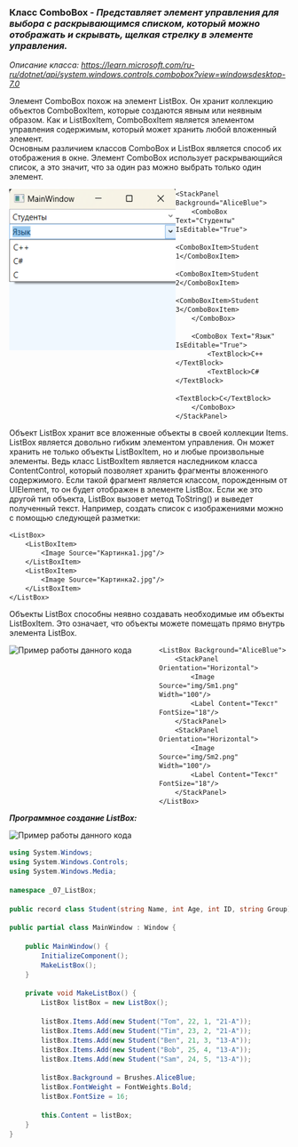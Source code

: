 ### Класс ComboBox - *Представляет элемент управления для выбора с раскрывающимся списком, который можно отображать и скрывать, щелкая стрелку в элементе управления.*

*Описание класса: https://learn.microsoft.com/ru-ru/dotnet/api/system.windows.controls.combobox?view=windowsdesktop-7.0*

Элемент ComboBox похож на элемент ListBox. Он хранит коллекцию объектов ComboBoxItem, которые создаются явным или неявным образом. Как и ListBoxItem, ComboBoxItem является элементом управления содержимым, который может хранить любой вложенный элемент. <br>
Основным различием классов ComboBox и ListBox является способ их отображения в окне. Элемент ComboBox использует раскрывающийся список, а это значит, что за один раз можно выбрать только один элемент.

<img align="left" width="300" height="290" src="img/Combo.png" alt="Пример работы данного кода"/>

~~~XAML
<StackPanel Background="AliceBlue">
    <ComboBox Text="Студенты" IsEditable="True">
        <ComboBoxItem>Student 1</ComboBoxItem>
        <ComboBoxItem>Student 2</ComboBoxItem>
        <ComboBoxItem>Student 3</ComboBoxItem>
    </ComboBox>

    <ComboBox Text="Язык" IsEditable="True">
        <TextBlock>C++</TextBlock>
        <TextBlock>C#</TextBlock>
        <TextBlock>C</TextBlock>
    </ComboBox>
</StackPanel>
~~~

Объект ListBox хранит все вложенные объекты в своей коллекции Items. ListBox является довольно гибким элементом управления. Он может хранить не только объекты ListBoxItem, но и любые произвольные элементы. Ведь класс ListBoxItem является наследником класса ContentControl, который позволяет хранить фрагменты вложенного содержимого. Если такой фрагмент является классом, порожденным от UIElement, то он будет отображен в элементе ListBox. Если же это другой тип объекта, ListBox вызовет метод ToString() и выведет полученный текст. Например, создать список с изображениями можно с помощью следующей 
разметки:

~~~XAML
<ListBox> 
    <ListBoxItem> 
        <Image Source="Картинка1.jpg"/>
    </ListBoxItem> 
    <ListBoxItem> 
        <Image Source="Картинка2.jpg"/>
    </ListBoxItem> 
</ListBox>
~~~

Объекты ListBox способны неявно создавать необходимые им объекты ListBoxItem. Это означает, что объекты можете помещать прямо внутрь элемента ListBox.

<img align="left" width="270" height="230" src="img/List2.png" alt="Пример работы данного кода"/>

~~~XAML
<ListBox Background="AliceBlue">
    <StackPanel Orientation="Horizontal">
        <Image Source="img/Sm1.png" Width="100"/>
        <Label Content="Текст" FontSize="18"/>
    </StackPanel>
    <StackPanel Orientation="Horizontal">
        <Image Source="img/Sm2.png" Width="100"/>
        <Label Content="Текст" FontSize="18"/>
    </StackPanel>
</ListBox>
~~~

___Программное создание ListBox:___

<img src="img/List3.png" alt="Пример работы данного кода"/>

~~~C#
using System.Windows;
using System.Windows.Controls;
using System.Windows.Media;

namespace _07_ListBox;

public record class Student(string Name, int Age, int ID, string Group);

public partial class MainWindow : Window {

    public MainWindow() {
        InitializeComponent();
        MakeListBox();
    }

    private void MakeListBox() {
        ListBox listBox = new ListBox();

        listBox.Items.Add(new Student("Tom", 22, 1, "21-A"));
        listBox.Items.Add(new Student("Tim", 23, 2, "21-A"));
        listBox.Items.Add(new Student("Ben", 21, 3, "13-A"));
        listBox.Items.Add(new Student("Bob", 25, 4, "13-A"));
        listBox.Items.Add(new Student("Sam", 24, 5, "13-A"));

        listBox.Background = Brushes.AliceBlue;
        listBox.FontWeight = FontWeights.Bold;
        listBox.FontSize = 16;

        this.Content = listBox;
    }
}
~~~
